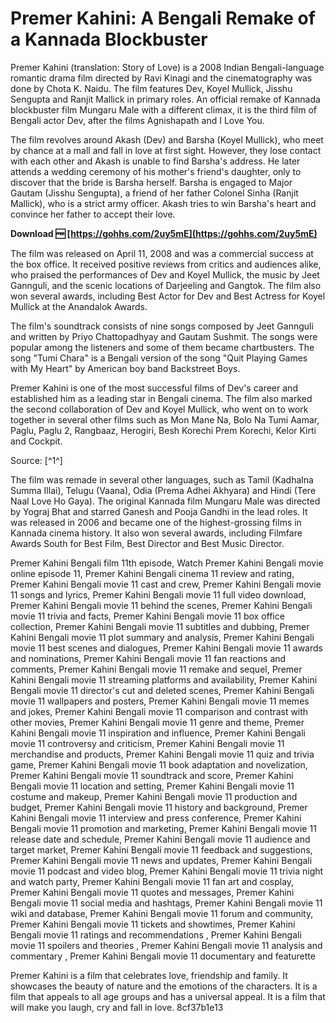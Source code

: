 # Premer Kahini: A Bengali Remake of a Kannada Blockbuster
 
Premer Kahini (translation: Story of Love) is a 2008 Indian Bengali-language romantic drama film directed by Ravi Kinagi and the cinematography was done by Chota K. Naidu. The film features Dev, Koyel Mullick, Jisshu Sengupta and Ranjit Mallick in primary roles. An official remake of Kannada blockbuster film Mungaru Male with a different climax, it is the third film of Bengali actor Dev, after the films Agnishapath and I Love You.
 
The film revolves around Akash (Dev) and Barsha (Koyel Mullick), who meet by chance at a mall and fall in love at first sight. However, they lose contact with each other and Akash is unable to find Barsha's address. He later attends a wedding ceremony of his mother's friend's daughter, only to discover that the bride is Barsha herself. Barsha is engaged to Major Gautam (Jisshu Sengupta), a friend of her father Colonel Sinha (Ranjit Mallick), who is a strict army officer. Akash tries to win Barsha's heart and convince her father to accept their love.
 
**Download 🆓 [https://gohhs.com/2uy5mE](https://gohhs.com/2uy5mE)**


 
The film was released on April 11, 2008 and was a commercial success at the box office. It received positive reviews from critics and audiences alike, who praised the performances of Dev and Koyel Mullick, the music by Jeet Gannguli, and the scenic locations of Darjeeling and Gangtok. The film also won several awards, including Best Actor for Dev and Best Actress for Koyel Mullick at the Anandalok Awards.
 
The film's soundtrack consists of nine songs composed by Jeet Gannguli and written by Priyo Chattopadhyay and Gautam Sushmit. The songs were popular among the listeners and some of them became chartbusters. The song "Tumi Chara" is a Bengali version of the song "Quit Playing Games with My Heart" by American boy band Backstreet Boys.
 
Premer Kahini is one of the most successful films of Dev's career and established him as a leading star in Bengali cinema. The film also marked the second collaboration of Dev and Koyel Mullick, who went on to work together in several other films such as Mon Mane Na, Bolo Na Tumi Aamar, Paglu, Paglu 2, Rangbaaz, Herogiri, Besh Korechi Prem Korechi, Kelor Kirti and Cockpit.
 
Source: [^1^]
  
The film was remade in several other languages, such as Tamil (Kadhalna Summa Illai), Telugu (Vaana), Odia (Prema Adhei Akhyara) and Hindi (Tere Naal Love Ho Gaya). The original Kannada film Mungaru Male was directed by Yograj Bhat and starred Ganesh and Pooja Gandhi in the lead roles. It was released in 2006 and became one of the highest-grossing films in Kannada cinema history. It also won several awards, including Filmfare Awards South for Best Film, Best Director and Best Music Director.
 
Premer Kahini Bengali film 11th episode,  Watch Premer Kahini Bengali movie online episode 11,  Premer Kahini Bengali cinema 11 review and rating,  Premer Kahini Bengali movie 11 cast and crew,  Premer Kahini Bengali movie 11 songs and lyrics,  Premer Kahini Bengali movie 11 full video download,  Premer Kahini Bengali movie 11 behind the scenes,  Premer Kahini Bengali movie 11 trivia and facts,  Premer Kahini Bengali movie 11 box office collection,  Premer Kahini Bengali movie 11 subtitles and dubbing,  Premer Kahini Bengali movie 11 plot summary and analysis,  Premer Kahini Bengali movie 11 best scenes and dialogues,  Premer Kahini Bengali movie 11 awards and nominations,  Premer Kahini Bengali movie 11 fan reactions and comments,  Premer Kahini Bengali movie 11 remake and sequel,  Premer Kahini Bengali movie 11 streaming platforms and availability,  Premer Kahini Bengali movie 11 director's cut and deleted scenes,  Premer Kahini Bengali movie 11 wallpapers and posters,  Premer Kahini Bengali movie 11 memes and jokes,  Premer Kahini Bengali movie 11 comparison and contrast with other movies,  Premer Kahini Bengali movie 11 genre and theme,  Premer Kahini Bengali movie 11 inspiration and influence,  Premer Kahini Bengali movie 11 controversy and criticism,  Premer Kahini Bengali movie 11 merchandise and products,  Premer Kahini Bengali movie 11 quiz and trivia game,  Premer Kahini Bengali movie 11 book adaptation and novelization,  Premer Kahini Bengali movie 11 soundtrack and score,  Premer Kahini Bengali movie 11 location and setting,  Premer Kahini Bengali movie 11 costume and makeup,  Premer Kahini Bengali movie 11 production and budget,  Premer Kahini Bengali movie 11 history and background,  Premer Kahini Bengali movie 11 interview and press conference,  Premer Kahini Bengali movie 11 promotion and marketing,  Premer Kahini Bengali movie 11 release date and schedule,  Premer Kahini Bengali movie 11 audience and target market,  Premer Kahini Bengali movie 11 feedback and suggestions,  Premer Kahini Bengali movie 11 news and updates,  Premer Kahini Bengali movie 11 podcast and video blog,  Premer Kahini Bengali movie 11 trivia night and watch party,  Premer Kahini Bengali movie 11 fan art and cosplay,  Premer Kahini Bengali movie 11 quotes and messages,  Premer Kahini Bengali movie 11 social media and hashtags,  Premer Kahini Bengali movie 11 wiki and database,  Premer Kahini Bengali movie 11 forum and community,  Premer Kahini Bengali movie 11 tickets and showtimes,  Premer Kahini Bengali movie 11 ratings and recommendations ,  Premer Kahini Bengali movie 11 spoilers and theories ,  Premer Kahini Bengali movie 11 analysis and commentary ,  Premer Kahini Bengali movie 11 documentary and featurette
 
Premer Kahini is a film that celebrates love, friendship and family. It showcases the beauty of nature and the emotions of the characters. It is a film that appeals to all age groups and has a universal appeal. It is a film that will make you laugh, cry and fall in love.
 8cf37b1e13
 
